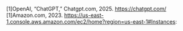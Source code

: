 [1]OpenAI, “ChatGPT,” Chatgpt.com, 2025. https://chatgpt.com/
‌[1]Amazon.com, 2023. https://us-east-1.console.aws.amazon.com/ec2/home?region=us-east-1#Instances:
‌
